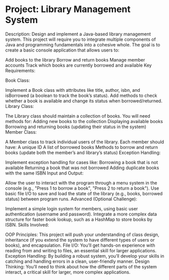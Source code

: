 # Project: Library Management System
Description: Design and implement a Java-based library management system. This project will require you to integrate 
multiple components of Java and programming fundamentals into a cohesive whole.
The goal is to create a basic console application that allows users to:

Add books to the library
Borrow and return books
Manage member accounts
Track which books are currently borrowed and available
Key Requirements:

Book Class:

Implement a Book class with attributes like title, author, isbn, and isBorrowed (a boolean to track the book’s status).
Add methods to check whether a book is available and change its status when borrowed/returned.
Library Class:

The Library class should maintain a collection of books. You will need methods for:
Adding new books to the collection
Displaying available books
Borrowing and returning books (updating their status in the system)
Member Class:

A Member class to track individual users of the library. Each member should have:
A unique ID
A list of borrowed books
Methods to borrow and return books (update both the member’s and library’s status)
Exception Handling:

Implement exception handling for cases like:
Borrowing a book that is not available
Returning a book that was not borrowed
Adding duplicate books with the same ISBN
Input and Output:

Allow the user to interact with the program through a menu system in the console (e.g., "Press 1 to borrow a book", 
"Press 2 to return a book").
Use basic file I/O to save and load the state of the library (e.g., books, borrowed status) between program runs.
Advanced (Optional Challenge):

Implement a simple login system for members, using basic user authentication (username and password).
Integrate a more complex data structure for faster book lookup, such as a HashMap to store books by ISBN.
Skills Involved:

OOP Principles: This project will push your understanding of class design, inheritance (if you extend the system to have
different types of users or books), and encapsulation.
File I/O: You’ll get hands-on experience with reading from and writing to files, an essential skill for larger 
applications.
Exception Handling: By building a robust system, you’ll develop your skills in catching and handling errors in a clean, 
user-friendly manner.
Design Thinking: You’ll need to think about how the different parts of the system interact, a critical skill for larger, 
more complex applications.